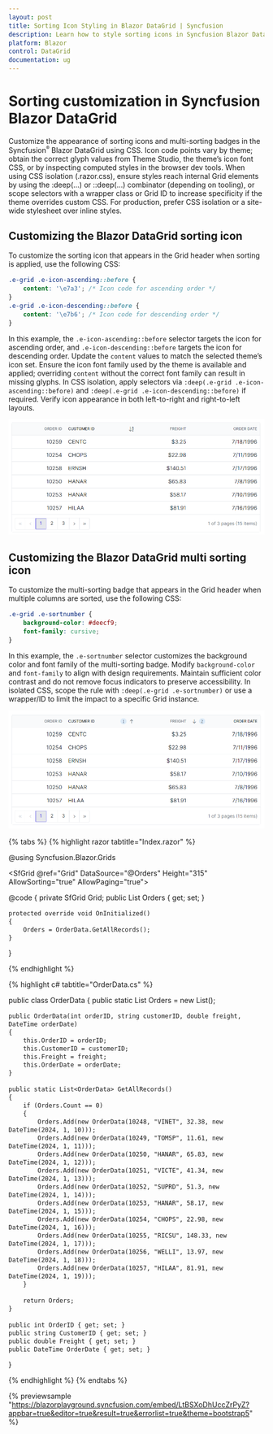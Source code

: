 ```yaml
---
layout: post
title: Sorting Icon Styling in Blazor DataGrid | Syncfusion
description: Learn how to style sorting icons in Syncfusion Blazor DataGrid using CSS, with tips on theme icon codes and CSS isolation.
platform: Blazor
control: DataGrid
documentation: ug
---
```


# Sorting customization in Syncfusion Blazor DataGrid

Customize the appearance of sorting icons and multi-sorting badges in the Syncfusion<sup style="font-size:70%">&reg;</sup> Blazor DataGrid using CSS. Icon code points vary by theme; obtain the correct glyph values from Theme Studio, the theme’s icon font CSS, or by inspecting computed styles in the browser dev tools. When using CSS isolation (.razor.css), ensure styles reach internal Grid elements by using the :deep(...) or ::deep(...) combinator (depending on tooling), or scope selectors with a wrapper class or Grid ID to increase specificity if the theme overrides custom CSS. For production, prefer CSS isolation or a site-wide stylesheet over inline styles.

## Customizing the Blazor DataGrid sorting icon

To customize the sorting icon that appears in the Grid header when sorting is applied, use the following CSS:

```css
.e-grid .e-icon-ascending::before {
    content: '\e7a3'; /* Icon code for ascending order */
}
.e-grid .e-icon-descending::before {
    content: '\e7b6'; /* Icon code for descending order */
}
```
In this example, the `.e-icon-ascending::before` selector targets the icon for ascending order, and `.e-icon-descending::before` targets the icon for descending order. Update the `content` values to match the selected theme’s icon set. Ensure the icon font family used by the theme is available and applied; overriding `content` without the correct font family can result in missing glyphs. In CSS isolation, apply selectors via `:deep(.e-grid .e-icon-ascending::before)` and `:deep(.e-grid .e-icon-descending::before)` if required. Verify icon appearance in both left-to-right and right-to-left layouts.

![Grid sorting icon](../images/style-and-appearance/grid-sorting-icons.png)

## Customizing the Blazor DataGrid multi sorting icon

To customize the multi-sorting badge that appears in the Grid header when multiple columns are sorted, use the following CSS:

```css
.e-grid .e-sortnumber {
    background-color: #deecf9;
    font-family: cursive;
}
```

In this example, the `.e-sortnumber` selector customizes the background color and font family of the multi-sorting badge. Modify `background-color` and `font-family` to align with design requirements. Maintain sufficient color contrast and do not remove focus indicators to preserve accessibility. In isolated CSS, scope the rule with `:deep(.e-grid .e-sortnumber)` or use a wrapper/ID to limit the impact to a specific Grid instance.

![Grid multi sorting icon](../images/style-and-appearance/grid-multi-sorting-icon.png)

{% tabs %}
{% highlight razor tabtitle="Index.razor" %}

@using Syncfusion.Blazor.Grids

<SfGrid @ref="Grid" DataSource="@Orders" Height="315" AllowSorting="true" AllowPaging="true">
    <GridPageSettings PageSize="8"></GridPageSettings>
    <GridColumns>
        <GridColumn Field=@nameof(OrderData.OrderID) HeaderText="Order ID" TextAlign="Syncfusion.Blazor.Grids.TextAlign.Right" Width="140"></GridColumn>
        <GridColumn Field=@nameof(OrderData.CustomerID) HeaderText="Customer ID" Width="120"></GridColumn>
        <GridColumn Field=@nameof(OrderData.Freight) HeaderText="Freight" TextAlign="Syncfusion.Blazor.Grids.TextAlign.Right" Width="120"></GridColumn>
        <GridColumn Field=@nameof(OrderData.OrderDate) HeaderText="Order Date" Format="d" Width="100" TextAlign="Syncfusion.Blazor.Grids.TextAlign.Right"></GridColumn>
    </GridColumns>
</SfGrid>

<style>
    .e-grid .e-sortnumber {
        background-color: #deecf9;
        font-family: cursive;
    }
    .e-grid .e-icon-ascending::before {
        content: '\e7a3'; /* Icon code for ascending order */
    }
    .e-grid .e-icon-descending::before {
        content: '\e7b6'; /* Icon code for descending order */
    }
</style>

@code {
    private SfGrid<OrderData> Grid;
    public List<OrderData> Orders { get; set; }

    protected override void OnInitialized()
    {
        Orders = OrderData.GetAllRecords();
    }
}

{% endhighlight %}

{% highlight c# tabtitle="OrderData.cs" %}

public class OrderData
{
    public static List<OrderData> Orders = new List<OrderData>();

    public OrderData(int orderID, string customerID, double freight, DateTime orderDate)
    {
        this.OrderID = orderID;
        this.CustomerID = customerID;
        this.Freight = freight;
        this.OrderDate = orderDate;
    }

    public static List<OrderData> GetAllRecords()
    {
        if (Orders.Count == 0)
        {
            Orders.Add(new OrderData(10248, "VINET", 32.38, new DateTime(2024, 1, 10)));
            Orders.Add(new OrderData(10249, "TOMSP", 11.61, new DateTime(2024, 1, 11)));
            Orders.Add(new OrderData(10250, "HANAR", 65.83, new DateTime(2024, 1, 12)));
            Orders.Add(new OrderData(10251, "VICTE", 41.34, new DateTime(2024, 1, 13)));
            Orders.Add(new OrderData(10252, "SUPRD", 51.3, new DateTime(2024, 1, 14)));
            Orders.Add(new OrderData(10253, "HANAR", 58.17, new DateTime(2024, 1, 15)));
            Orders.Add(new OrderData(10254, "CHOPS", 22.98, new DateTime(2024, 1, 16)));
            Orders.Add(new OrderData(10255, "RICSU", 148.33, new DateTime(2024, 1, 17)));
            Orders.Add(new OrderData(10256, "WELLI", 13.97, new DateTime(2024, 1, 18)));
            Orders.Add(new OrderData(10257, "HILAA", 81.91, new DateTime(2024, 1, 19)));
        }

        return Orders;
    }

    public int OrderID { get; set; }
    public string CustomerID { get; set; }
    public double Freight { get; set; }
    public DateTime OrderDate { get; set; }
}

{% endhighlight %}
{% endtabs %}

{% previewsample "https://blazorplayground.syncfusion.com/embed/LtBSXoDhUccZrPyZ?appbar=true&editor=true&result=true&errorlist=true&theme=bootstrap5" %}